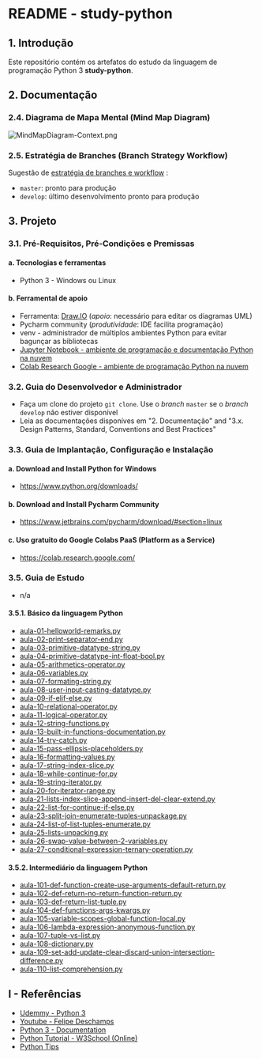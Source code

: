 # README - study-python

## 1. Introdução

Este repositório contém os artefatos do estudo da linguagem de programação Python 3 **study-python**.


## 2. Documentação

### 2.4. Diagrama de Mapa Mental (Mind Map Diagram)

![MindMapDiagram-Context.png](./doc/mind-maps/MindMapDiagram-Context.png) 


### 2.5. Estratégia de Branches (Branch Strategy Workflow)

Sugestão de [estratégia de branches e workflow](https://github.com/josemarsilva/eval-git#38-estrat%C3%A9gia-de-gerenciamento-de-branches) :
* `master`: pronto para produção
* `develop`: último desenvolvimento pronto para produção


## 3. Projeto

### 3.1. Pré-Requisitos, Pré-Condições e Premissas

#### a. Tecnologias e ferramentas

* Python 3 - Windows ou Linux


#### b. Ferramental de apoio

* Ferramenta: [Draw.IO](https://app.diagrams.net/) (_apoio_: necessário para editar os diagramas UML)
* Pycharm community (_produtividade_: IDE facilita programação)
* venv - administrador de múltiplos ambientes Python para evitar bagunçar as bibliotecas
* [Jupyter Notebook - ambiente de programação e documentação Python na nuvem](https://jupyter.org/try)
* [Colab Research Google - ambiente de programação Python na nuvem](https://colab.research.google.com/)


### 3.2. Guia do Desenvolvedor e Administrador

* Faça um clone do projeto `git clone`. Use o _branch_ `master` se o _branch_ `develop` não estiver disponível
* Leia as documentações disponíves em "2. Documentação"  and "3.x. Design Patterns, Standard, Conventions and Best Practices"


### 3.3. Guia de Implantação, Configuração e Instalação

#### a. Download and Install Python for Windows

* https://www.python.org/downloads/

#### b. Download and Install Pycharm Community

* https://www.jetbrains.com/pycharm/download/#section=linux


#### c. Uso gratuito do Google Colabs PaaS (Platform as a Service)

* https://colab.research.google.com/


### 3.5. Guia de Estudo

* n/a

#### 3.5.1. Básico da linguagem Python

* [aula-01-helloworld-remarks.py](./src/python/aula-01-helloworld-remarks.py)
* [aula-02-print-separator-end.py](./src/python/aula-02-print-separator-end.py)
* [aula-03-primitive-datatype-string.py](./src/python/aula-03-primitive-datatype-string.py)
* [aula-04-primitive-datatype-int-float-bool.py](./src/python/aula-04-primitive-datatype-int-float-bool.py)
* [aula-05-arithmetics-operator.py](./src/python/aula-05-arithmetics-operator.py)
* [aula-06-variables.py](./src/python/aula-06-variables.py)
* [aula-07-formating-string.py](./src/python/aula-07-formating-string.py)
* [aula-08-user-input-casting-datatype.py](./src/python/aula-08-user-input-casting-datatype.py)
* [aula-09-if-elif-else.py](./src/python/aula-09-if-elif-else.py)
* [aula-10-relational-operator.py](./src/python/aula-10-relational-operator.py)
* [aula-11-logical-operator.py](./src/python/aula-11-logical-operator.py)
* [aula-12-string-functions.py](./src/python/aula-12-string-functions.py)
* [aula-13-built-in-functions-documentation.py](./src/python/aula-13-built-in-functions-documentation.py)
* [aula-14-try-catch.py](./src/python/aula-14-try-catch.py)
* [aula-15-pass-ellipsis-placeholders.py](./src/python/aula-15-pass-ellipsis-placeholders.py)
* [aula-16-formatting-values.py](./src/python/aula-16-formatting-values.py)
* [aula-17-string-index-slice.py](./src/python/aula-17-string-index-slice.py)
* [aula-18-while-continue-for.py](./src/python/aula-18-while-continue-for.py)
* [aula-19-string-iterator.py](./src/python/aula-19-string-iterator.py)
* [aula-20-for-iterator-range.py](./src/python/aula-20-for-iterator-range.py)
* [aula-21-lists-index-slice-append-insert-del-clear-extend.py](src/python/aula-21-lists-index-slice-append-insert-del-clear-extend.py)
* [aula-22-list-for-continue-if-else.py](src/python/aula-22-list-for-continue-if-else.py)
* [aula-23-split-join-enumerate-tuples-unpackage.py](src/python/aula-23-split-join-enumerate-tuples-unpackage.py)
* [aula-24-list-of-list-tuples-enumerate.py](src/python/aula-24-list-of-list-tuples-enumerate.py)
* [aula-25-lists-unpacking.py](src/python/aula-25-lists-unpacking.py)
* [aula-26-swap-value-between-2-variables.py](src/python/aula-26-swap-value-between-2-variables.py)
* [aula-27-conditional-expression-ternary-operation.py](src/python/aula-27-conditional-expression-ternary-operation.py)


#### 3.5.2. Intermediário da linguagem Python

* [aula-101-def-function-create-use-arguments-default-return.py](src/python/aula-101-def-function-create-use-arguments-default-return.py)
* [aula-102-def-return-no-return-function-return.py](src/python/aula-102-def-return-no-return-function-return.py)
* [aula-103-def-return-list-tuple.py](src/python/aula-103-def-return-list-tuple.py)
* [aula-104-def-functions-args-kwargs.py](src/python/aula-104-def-functions-args-kwargs.py)
* [aula-105-variable-scopes-global-function-local.py](src/python/aula-105-variable-scopes-global-function-local.py)
* [aula-106-lambda-expression-anonymous-function.py](src/python/aula-106-lambda-expression-anonymous-function.py)
* [aula-107-tuple-vs-list.py](src/python/aula-107-tuple-vs-list.py)
* [aula-108-dictionary.py](src/python/aula-108-dictionary.py)
* [aula-109-set-add-update-clear-discard-union-intersection-difference.py](src/python/aula-109-set-add-update-clear-discard-union-intersection-difference.py)
* [aula-110-list-comprehension.py](src/python/aula-110-list-comprehension.py)

## I - Referências

* [Udemmy - Python 3](https://www.udemy.com/course/python-3-do-zero-ao-avancado)
* [Youtube - Felipe Deschamps](https://www.youtube.com/watch?v=Gojqw9BQ5qY)
* [Python 3 - Documentation](https://docs.python.org/3/library/index.html)
* [Python Tutorial - W3School (Online)](https://www.w3schools.com/python/default.asp)
* [Python Tips](https://book.pythontips.com/en/latest)